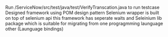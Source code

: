 
Run /ServiceNow/src/test/java/test/VerifyTranscation.java to run testcase
Designed framework using POM design pattern 
Selenium wrapper is built on top of selenium api 
this framework has seperate waits and Seleinium lib package which is suitable for migrating from one progragmming launguage other (Launguage bindings)
